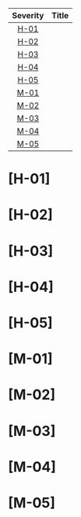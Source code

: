 | Severity | Title | 
|:--:|:---|
| [H-01](#h-01-) |  |
| [H-02](#h-02-) |  |
| [H-03](#h-03-) |  |
| [H-04](#h-04-) |  |
| [H-05](#h-05-) |  |
| [M-01](#m-01-) |  |
| [M-02](#m-02-) |  |
| [M-03](#m-03-) |  |
| [M-04](#m-04-) |  |
| [M-05](#m-05-) |  |

# [H-01]

# [H-02]

# [H-03] 

# [H-04] 

# [H-05] 

# [M-01]

# [M-02]

# [M-03]

# [M-04]

# [M-05]